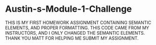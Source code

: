 # Austin-s-Module-1-Challenge
THIS IS MY FIRST HOMEWORK ASSIGNMENT CONTAINING SEMANTIC ELEMENTS, AND PROPER FORMATTING.
THIS CODE CAME FROM MY INSTRUCTORS, AND I ONLY CHANGED THE SEMANTIC ELEMENTS. THANK YOU MATT FOR HELPING ME SUBMIT MY ASSIGNMENT.
